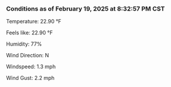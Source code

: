 ### Conditions as of February 19, 2025 at 8:32:57 PM CST 

Temperature: 22.90 &deg;F

Feels like: 22.90 &deg;F

Humidity: 77%

Wind Direction: N

Windspeed: 1.3 mph

Wind Gust: 2.2 mph

